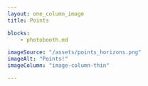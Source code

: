 ```yaml
---
layout: one_column_image
title: Points

blocks:
    - photobooth.md

imageSource: "/assets/points_horizons.png"
imageAlt: "Points!"
imageColumn: "image-column-thin"

---
```


